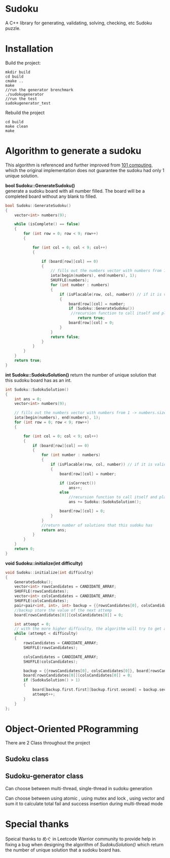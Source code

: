 # Sudoku
A C++ library for generating, validating, solving, checking, etc Sudoku puzzle. 

# Installation 
Build the project: 
```
mkdir build
cd build
cmake ..
make
//run the generator brenchmark
./sudokugenerator
//run the test
sudokugenerator_test
```

Rebuild the project
```
cd build
make clean
make
```


# Algorithm to generate a sudoku 
This algorithm is referenced and further improved from [101 computing](https://www.101computing.net/sudoku-generator-algorithm/), which the original implementation does not guarantee the sudoku had only 1 unique solution.

**bool Sudoku::GenerateSudoku()**  
generate a sudoku board with all number filled. The board will be a completed board without any blank to filled.
```cpp
bool Sudoku::GenerateSudoku()
{
	vector<int> numbers(9);

	while (isComplete() == false)
	{
		for (int row = 0; row < 9; row++)
		{

			for (int col = 0; col < 9; col++)
			{

				if (board[row][col] == 0)
				{
					// fills out the numbers vector with numbers from 1 -> numbers.size()
					iota(begin(numbers), end(numbers), 1);
					SHUFFLE(numbers);
					for (int number : numbers)
					{
						if (isPlacable(row, col, number)) // if it is valid to place a number at the location.
						{ 
							board[row][col] = number;
							if (Sudoku::GenerateSudoku())
                             //recursion function to call itself and place further number
								return true;
							board[row][col] = 0;
						}
					}
					return false;
				}
			}
		}
	}
	return true;
}
```
**int Sudoku::SudokuSolution()**
return the number of unique solution that this sudoku board has as an int. 

```cpp
int Sudoku::SudokuSolution()
{
	int ans = 0;
	vector<int> numbers(9);

	// fills out the numbers vector with numbers from 1 -> numbers.size()
	iota(begin(numbers), end(numbers), 1);
	for (int row = 0; row < 9; row++)
	{

		for (int col = 0; col < 9; col++)
		{
			if (board[row][col] == 0)
			{
				for (int number : numbers)
				{
					if (isPlacable(row, col, number)) // if it is valid to place a number at the location.
					{
						board[row][col] = number;

						if (isCorrect())
							ans++;
						else
                            //recursion function to call itself and place further number
							ans += Sudoku::SudokuSolution();

						board[row][col] = 0;
					}
				}
                //return number of solutions that this sudoku has
				return ans;
			}
		}
	}
	return 0;
}
```
**void Sudoku::initialize(int difficulty)** 

```cpp
void Sudoku::initialize(int difficulty)
{
	GenerateSudoku();
	vector<int> rowsCandidates = CANDIDATE_ARRAY;
	SHUFFLE(rowsCandidates);
	vector<int> colsCandidates = CANDIDATE_ARRAY;
	SHUFFLE(colsCandidates);
	pair<pair<int, int>, int> backup = {{rowsCandidates[0], colsCandidates[0]}, board[rowsCandidates[0]][colsCandidates[0]]};
    //backup store the value of the next attemp 
	board[rowsCandidates[0]][colsCandidates[0]] = 0;

	int attempt = 0;
    // with the more higher difficulty, the algorithm will try to get away more number from the board (if the board has less number provided, it is more difficult)
	while (attempt < difficulty)
	{
		rowsCandidates = CANDIDATE_ARRAY;
		SHUFFLE(rowsCandidates);

		colsCandidates = CANDIDATE_ARRAY;
		SHUFFLE(colsCandidates);

		backup = {{rowsCandidates[0], colsCandidates[0]}, board[rowsCandidates[0]][colsCandidates[0]]};
		board[rowsCandidates[0]][colsCandidates[0]] = 0;
		if (SudokuSolution() > 1)
		{
			board[backup.first.first][backup.first.second] = backup.second;
			attempt++;
		}
	}
};
```

# Object-Oriented PRogramming
There are 2 Class throughout the project

## **Sudoku** class

## **Sudoku-generator** class
Can choose between multi-thread, single-thread in sudoku generation

Can choose between using atomic , using mutex and lock , using vector<int> and sum it to calculate total fail and success insertion during multi-thread mode


# Special thanks

Speical thanks to めぐ in Leetcode Warrior community to provide help in fixing a bug when designing the algorithm of *SudokuSolution()* which return the number of unique solution that a sudoku board has.



